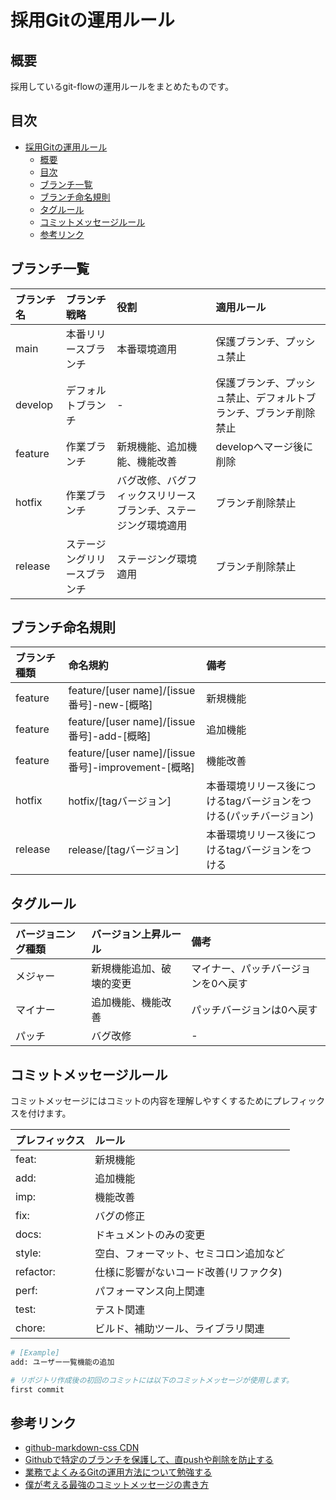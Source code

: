 # 採用Gitの運用ルール

## 概要

採用しているgit-flowの運用ルールをまとめたものです。

## 目次

- [採用Gitの運用ルール](#採用gitの運用ルール)
  - [概要](#概要)
  - [目次](#目次)
  - [ブランチ一覧](#ブランチ一覧)
  - [ブランチ命名規則](#ブランチ命名規則)
  - [タグルール](#タグルール)
  - [コミットメッセージルール](#コミットメッセージルール)
  - [参考リンク](#参考リンク)

## ブランチ一覧

| ブランチ名 | ブランチ戦略 | 役割 | 適用ルール |
| :--- | :--- | :--- | :--- |
| main | 本番リリースブランチ | 本番環境適用 | 保護ブランチ、プッシュ禁止 |
| develop | デフォルトブランチ | - | 保護ブランチ、プッシュ禁止、デフォルトブランチ、ブランチ削除禁止 |
| feature | 作業ブランチ | 新規機能、追加機能、機能改善 | developへマージ後に削除 |
| hotfix | 作業ブランチ | バグ改修、バグフィックスリリースブランチ、ステージング環境適用 | ブランチ削除禁止 |
| release | ステージングリリースブランチ | ステージング環境適用 | ブランチ削除禁止 |

## ブランチ命名規則

| ブランチ種類 | 命名規約 | 備考 |
| :--- | :--- | :--- |
| feature | feature/[user name]/[issue番号]-new-[概略] | 新規機能 |
| feature | feature/[user name]/[issue番号]-add-[概略] | 追加機能 |
| feature | feature/[user name]/[issue番号]-improvement-[概略] | 機能改善 |
| hotfix | hotfix/[tagバージョン] | 本番環境リリース後につけるtagバージョンをつける(パッチバージョン) |
| release | release/[tagバージョン] | 本番環境リリース後につけるtagバージョンをつける |

## タグルール

| バージョニング種類 | バージョン上昇ルール | 備考 |
| :--- | :--- | :--- |
| メジャー | 新規機能追加、破壊的変更 | マイナー、パッチバージョンを0へ戻す |
| マイナー | 追加機能、機能改善 | パッチバージョンは0へ戻す |
| パッチ | バグ改修 | - |


## コミットメッセージルール

コミットメッセージにはコミットの内容を理解しやすくするためにプレフィックスを付けます。

| プレフィックス | ルール |
| :--- | :--- |
| feat: | 新規機能 |
| add: | 追加機能 |
| imp: | 機能改善 |
| fix: | バグの修正 |
| docs: | ドキュメントのみの変更 |
| style: | 空白、フォーマット、セミコロン追加など |
| refactor: | 仕様に影響がないコード改善(リファクタ) |
| perf: | パフォーマンス向上関連 |
| test: | テスト関連 |
| chore: | ビルド、補助ツール、ライブラリ関連 |

~~~sh
# [Example]
add: ユーザー一覧機能の追加

# リポジトリ作成後の初回のコミットには以下のコミットメッセージが使用します。
first commit
~~~

## 参考リンク

- [github-markdown-css CDN](https://cdnjs.cloudflare.com/ajax/libs/github-markdown-css/5.1.0/github-markdown.min.css)
- [Githubで特定のブランチを保護して、直pushや削除を防止する](https://maasaablog.com/development/git/github/2881/#toc3)
- [業務でよくみるGitの運用方法について勉強する](https://qiita.com/kenogi/items/906f69a64be36e2c1b5d)
- [僕が考える最強のコミットメッセージの書き方](https://qiita.com/konatsu_p/items/dfe199ebe3a7d2010b3e)
